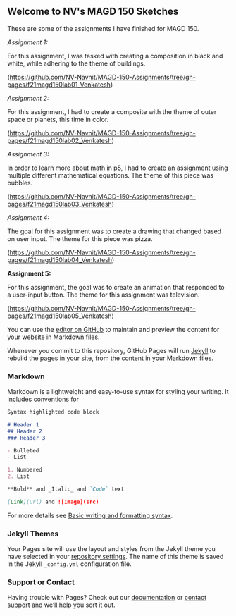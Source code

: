 ## Welcome to NV's MAGD 150 Sketches

These are some of the assignments I have finished for MAGD 150. 

_Assignment 1:_ 

For this assignment, I was tasked with creating a composition in black and white, while adhering to the theme of buildings.

(https://github.com/NV-Navnit/MAGD-150-Assignments/tree/gh-pages/f21magd150lab01_Venkatesh)

_Assignment 2:_

For this assignment, I had to create a composite with the theme of outer space or planets, this time in color.

(https://github.com/NV-Navnit/MAGD-150-Assignments/tree/gh-pages/f21magd150lab02_Venkatesh)

_Assignment 3:_

In order to learn more about math in p5, I had to create an assignment using multiple different mathematical equations. The theme of this piece was bubbles.

(https://github.com/NV-Navnit/MAGD-150-Assignments/tree/gh-pages/f21magd150lab03_Venkatesh)

_Assignment 4:_

The goal for this assignment was to create a drawing that changed based on user input. The theme for this piece was pizza.

(https://github.com/NV-Navnit/MAGD-150-Assignments/tree/gh-pages/f21magd150lab04_Venkatesh)

**Assignment 5:**

For this assignment, the goal was to create an animation that responded to a user-input button. The theme for this assignment was television.

(https://github.com/NV-Navnit/MAGD-150-Assignments/tree/gh-pages/f21magd150lab05_Venkatesh)




You can use the [editor on GitHub](https://github.com/NV-Navnit/MAGD-150-Assignments/edit/gh-pages/README.md) to maintain and preview the content for your website in Markdown files.

Whenever you commit to this repository, GitHub Pages will run [Jekyll](https://jekyllrb.com/) to rebuild the pages in your site, from the content in your Markdown files.

### Markdown

Markdown is a lightweight and easy-to-use syntax for styling your writing. It includes conventions for

```markdown
Syntax highlighted code block

# Header 1
## Header 2
### Header 3

- Bulleted
- List

1. Numbered
2. List

**Bold** and _Italic_ and `Code` text

[Link](url) and ![Image](src)
```

For more details see [Basic writing and formatting syntax](https://docs.github.com/en/github/writing-on-github/getting-started-with-writing-and-formatting-on-github/basic-writing-and-formatting-syntax).

### Jekyll Themes

Your Pages site will use the layout and styles from the Jekyll theme you have selected in your [repository settings](https://github.com/NV-Navnit/MAGD-150-Assignments/settings/pages). The name of this theme is saved in the Jekyll `_config.yml` configuration file.

### Support or Contact

Having trouble with Pages? Check out our [documentation](https://docs.github.com/categories/github-pages-basics/) or [contact support](https://support.github.com/contact) and we’ll help you sort it out.
